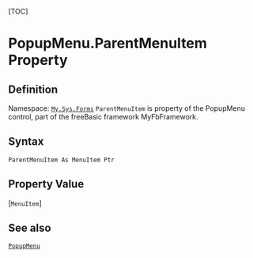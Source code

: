 [TOC]
# PopupMenu.ParentMenuItem Property

## Definition
Namespace: [`My.Sys.Forms`](My.Sys.Forms.md)
`ParentMenuItem` is property of the PopupMenu control, part of the freeBasic framework MyFbFramework.
## Syntax
```freeBasic
ParentMenuItem As MenuItem Ptr
```
## Property Value
[`MenuItem`]
## See also
[`PopupMenu`](PopupMenu.md)

